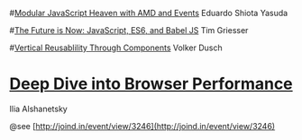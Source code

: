 #[Modular JavaScript Heaven with AMD and Events](ModularJavaScriptHeavenWithAMDandEvents/ModularJavaScriptHeavenWithAMDandEvents.md)
Eduardo Shiota Yasuda

#[The Future is Now: JavaScript, ES6, and Babel JS](TheFutureIsNow-JavaScript-ES6-babel-JS/TheFutureIsNow-JavaScript-ES6-babel-JS.md1)
Tim Griesser

#[Vertical Reusablility Through Components](VerticalReusablilityThroughComponents/VerticalReusablilityThroughComponents.md)
Volker Dusch

# [Deep Dive into Browser Performance](DeepDiveIntoBrowserPerformance/DeepDiveIntoBrowserPerformance.md)
Ilia Alshanetsky

@see [http://joind.in/event/view/3246](http://joind.in/event/view/3246)
